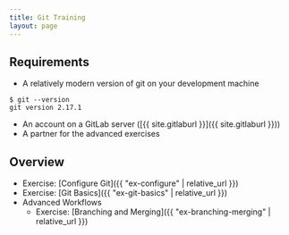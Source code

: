 ```yaml
---
title: Git Training
layout: page
---
```


## Requirements
  - A relatively modern version of git on your development machine
```terminal
$ git --version
git version 2.17.1
```
  - An account on a GitLab server ([{{ site.gitlaburl }}]({{ site.gitlaburl }}))
  - A partner for the advanced exercises

## Overview
- Exercise: [Configure Git]({{ "ex-configure" | relative_url }})
- Exercise: [Git Basics]({{ "ex-git-basics" | relative_url }})
- Advanced Workflows
  - Exercise: [Branching and Merging]({{ "ex-branching-merging" | relative_url }})

